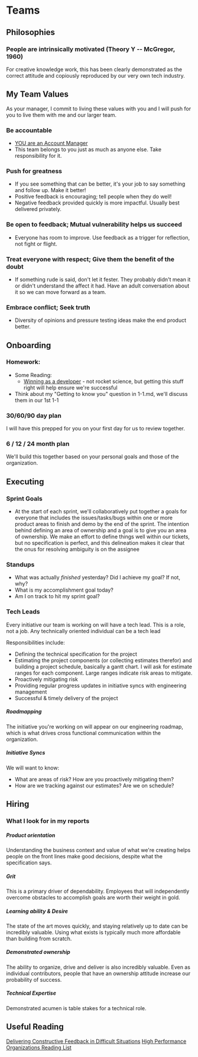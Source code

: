 # Teams

## Philosophies

### People are intrinsically motivated (Theory Y -- McGregor, 1960)

For creative knowledge work, this has been clearly demonstrated as the correct attitude and copiously reproduced by our very own tech industry.



## My Team Values

As your manager, I commit to living these values with you and I will push for you to live them with me and our larger team.

### Be accountable
* [YOU are an Account Manager](https://medium.com/p/9707b6048661)
* This team belongs to you just as much as anyone else. Take responsibility for it.

### Push for greatness
* If you see something that can be better, it's your job to say something and follow up. Make it better!
* Positive feedback is encouraging; tell people when they do well!
* Negative feedback provided quickly is more impactful. Usually best delivered privately.

### Be open to feedback; Mutual vulnerability helps us succeed
* Everyone has room to improve. Use feedback as a trigger for reflection, not fight or flight.

### Treat everyone with respect; Give them the benefit of the doubt
* If something rude is said, don't let it fester. They probably didn't mean it or didn't understand
the affect it had. Have an adult conversation about it so we can move forward as a team.

### Embrace conflict; Seek truth
* Diversity of opinions and pressure testing ideas make the end product better.




## Onboarding

### Homework:
* Some Reading:
  * [Winning as a developer](https://medium.com/@mustwin/winning-as-a-developer-b33cfade2e11) - not rocket science, but getting this stuff right will help ensure we're successful
* Think about my "Getting to know you" question in 1-1.md, we'll discuss them in our 1st 1-1

### 30/60/90 day plan

I will have this prepped for you on your first day for us to review together.

### 6 / 12 / 24 month plan

We'll build this together based on your personal goals and those of the organization.


## Executing

### Sprint Goals

* At the start of each sprint, we'll collaboratively put together a goals for everyone
that includes the issues/tasks/bugs within one or more product areas to finish and
demo by the end of the sprint. The intention behind defining an area of ownership and
a goal is to give you an area of ownership. We make an effort to define things well
within our tickets, but no specification is perfect, and this delineation makes it
clear that the onus for resolving ambiguity is on the assignee

### Standups

* What was actually _finished_ yesterday? Did I achieve my goal? If not, why?
* What is my accomplishment goal today?
* Am I on track to hit my sprint goal?

### Tech Leads

Every initiative our team is working on will have a tech lead. This is a role, not a job.
Any technically oriented individual can be a tech lead

Responsibilities include:
* Defining the technical specification for the project
* Estimating the project components (or collecting estimates therefor) and building a project schedule, basically a gantt chart. I will ask for estimate ranges for each component. Large ranges indicate risk areas to mitigate.
* Proactively mitigating risk
* Providing regular progress updates in initiative syncs with engineering management
* Successful & timely delivery of the project


##### Roadmapping

The initiative you're working on will appear on our engineering roadmap, which is
what drives cross functional communication within the organization.

##### Initiative Syncs

We will want to know:
* What are areas of risk? How are you proactively mitigating them?
* How are we tracking against our estimates? Are we on schedule?

## Hiring

### What I look for in my reports

##### Product orientation

Understanding the business context and value of what we're creating helps people on
the front lines make good decisions, despite what the specification says.

##### Grit

This is a primary driver of dependability. Employees that will independently overcome obstacles to accomplish goals are worth their weight in gold.

##### Learning ability & Desire

The state of the art moves quickly, and staying relatively up to date can be incredibly valuable. Using what exists is typically much more affordable than building from scratch.

##### Demonstrated ownership

The ability to organize, drive and deliver is also incredibly valuable. Even as individual contributors, people that have an ownership attitude increase our probability of success.

##### Technical Expertise

Demonstrated acumen is table stakes for a technical role.


## Useful Reading
[Delivering Constructive Feedback in Difficult Situations](https://productivityhub.org/2019/04/19/how-to-deliver-constructive-feedback-in-difficult-situations/)
[High Performance Organizations Reading List](https://github.com/pdfernhout/High-Performance-Organizations-Reading-List)
